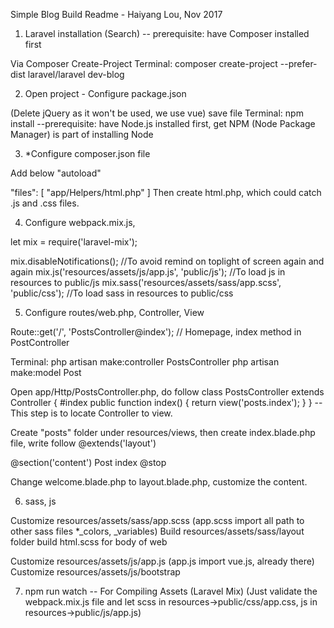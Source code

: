 Simple Blog Build Readme - Haiyang Lou, Nov 2017

1. Laravel installation (Search) -- prerequisite: have Composer installed first

Via Composer Create-Project
Terminal: composer create-project --prefer-dist laravel/laravel dev-blog

2. Open project - Configure package.json

(Delete jQuery as it won't be used, we use vue) save file
Terminal: npm install --prerequisite: have Node.js installed first, get NPM (Node Package Manager) is part of installing Node

3. *Configure composer.json file

Add below "autoload"

"files": [
"app/Helpers/html.php"
]
Then create html.php, which could catch .js and .css files.

4. Configure webpack.mix.js,

let mix = require('laravel-mix');

mix.disableNotifications();   //To avoid remind on toplight of screen again and again
mix.js('resources/assets/js/app.js', 'public/js'); //To load js in resources to public/js
mix.sass('resources/assets/sass/app.scss', 'public/css');  //To load sass in resources to public/css

5. Configure routes/web.php, Controller, View

Route::get('/', 'PostsController@index'); // Homepage, index method in PostController

Terminal: php artisan make:controller PostsController
php artisan make:model Post


Open app/Http/PostsController.php, do follow
class PostsController extends Controller
{
#index
public function index()
{
return view('posts.index');
}
}
-- This step is to locate Controller to view.


Create "posts" folder under resources/views, then create index.blade.php file, write follow
@extends('layout')

@section('content')
Post index
@stop

Change welcome.blade.php to layout.blade.php, customize the content.

6. sass, js

Customize resources/assets/sass/app.scss (app.scss import all path to other sass files *_colors, _variables)
Build resources/assets/sass/layout folder build html.scss for body of web

Customize resources/assets/js/app.js (app.js import vue.js, already there)
Customize resources/assets/js/bootstrap

7. npm run watch -- For Compiling Assets (Laravel Mix)
(Just validate the webpack.mix.js file and let scss in resources->public/css/app.css, js in resources->public/js/app.js)


